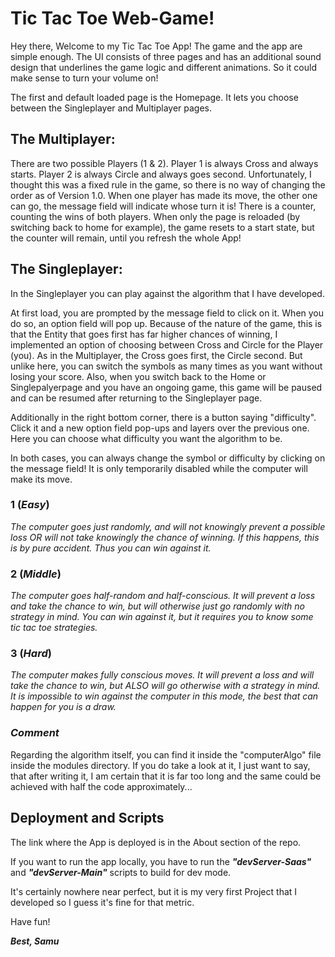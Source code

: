 # **Tic Tac Toe Web-Game!**

Hey there,
Welcome to my Tic Tac Toe App!
The game and the app are simple enough.
The UI consists of three pages and has an additional sound design that underlines the game logic and different animations. So it could make sense to turn your volume on!

The first and default loaded page is the Homepage. It lets you choose between the Singleplayer and Multiplayer pages.

## **The Multiplayer:**

There are two possible Players (1 & 2).
Player 1 is always Cross and always starts.
Player 2 is always Circle and always goes second.
Unfortunately, I thought this was a fixed rule in the game, so there is no way of changing the order as of Version 1.0.
When one player has made its move, the other one can go, the message field will indicate whose turn it is!
There is a counter, counting the wins of both players.
When only the page is reloaded (by switching back to home for example), the game resets to a start state, but the counter will remain, until you refresh the whole App!

## **The Singleplayer:**

In the Singleplayer you can play against the algorithm that I have developed.

At first load, you are prompted by the message field to click on it. When you do so, an option field will pop up.
Because of the nature of the game, this is that the Entity that goes first has far higher chances of winning, I implemented an option of choosing between Cross and Circle for the Player (you).
As in the Multiplayer, the Cross goes first, the Circle second. But unlike here, you can switch the symbols as many times as you want without losing your score. Also, when you switch back to the Home or Singlepalyerpage and you have an ongoing game, this game will be paused and can be resumed after returning to the Singleplayer page.

Additionally in the right bottom corner, there is a button saying "difficulty". Click it and a new option field pop-ups and layers over the previous one. Here you can choose what difficulty you want the algorithm to be.

In both cases, you can always change the symbol or difficulty by clicking on the message field! It is only temporarily disabled while the computer will make its move.

### **1 (_Easy_)**

_The computer goes just randomly, and will not knowingly prevent a possible loss OR will not take knowingly the chance of winning. If this happens, this is by pure accident. Thus you can win against it._

### **2 (_Middle_)**

_The computer goes half-random and half-conscious. It will prevent a loss and take the chance to win, but will otherwise just go randomly with no strategy in mind. You can win against it, but it requires you to know some tic tac toe strategies._

### **3 (_Hard_)**

_The computer makes fully conscious moves. It will prevent a loss and will take the chance to win, but ALSO will go otherwise with a strategy in mind. It is impossible to win against the computer in this mode, the best that can happen for you is a draw._

### **_Comment_**

Regarding the algorithm itself, you can find it inside the "computerAlgo" file inside the modules directory. If you do take a look at it, I just want to say, that after writing it, I am certain that it is far too long and the same could be achieved with half the code approximately...

## **Deployment and Scripts**

The link where the App is deployed is in the About section of the repo.

If you want to run the app locally, you have to run the **_"devServer-Saas"_** and **_"devServer-Main"_** scripts to build for dev mode.

It's certainly nowhere near perfect, but it is my very first Project that I developed so I guess it's fine for that metric.

Have fun!

**_Best, Samu_**
